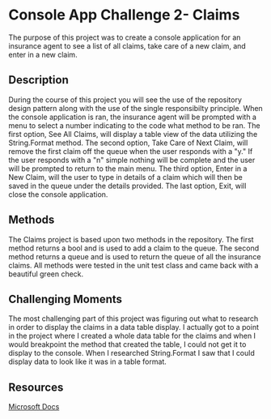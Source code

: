 # Console App Challenge 2- Claims
The purpose of this project was to create a console application for an insurance agent to see a list of all claims, take care of a new claim, and enter in a new claim.
## Description
During the course of this project you will see the use of the repository design pattern along with the use of the single responsibilty principle.
When the console application is ran, the insurance agent will be prompted with a menu to select a number indicating to the code what method to be ran.
The first option, See All Claims, will display a table view of the data utilizing the String.Format method. 
The second option, Take Care of Next Claim, will remove the first claim off the queue when the user responds with a "y." If the user responds with a "n" simple nothing will be complete and the user will be prompted to return to the main menu.
The third option, Enter in a New Claim, will the user to type in details of a claim which will then be saved in the queue under the details provided.
The last option, Exit, will close the console application.
## Methods
The Claims project is based upon two methods in the repository.
The first method returns a bool and is used to add a claim to the queue.
The second method returns a queue and is used to return the queue of all the insurance claims.
All methods were tested in the unit test class and came back with a beautiful green check.
## Challenging Moments
The most challenging part of this project was figuring out what to research in order to display the claims in a data table display.
I actually got to a point in the project where I created a whole data table for the claims and when I would breakpoint the method that created the table, I could not get it to display to the console.
When I researched String.Format I saw that I could display data to look like it was in a table format.
## Resources
[Microsoft Docs](https://docs.microsoft.com/en-us/dotnet/api/system.string.format?view=netcore-3.1/)
